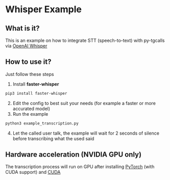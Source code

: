 # Whisper Example

## What is it?
This is an example on how to integrate STT (speech-to-text) with py-tgcalls via [OpenAI Whisper](https://openai.com/index/whisper/)

## How to use it?
Just follow these steps

1. Install **faster-whisper**
``` bash
pip3 install faster-whisper
```
2. Edit the config to best suit your needs (for example a faster or more accurated model)
3. Run the example
``` bash
python3 example_transcription.py
```
4. Let the called user talk, the example will wait for 2 seconds of silence before transcribing what the used said

## Hardware acceleration (NVIDIA GPU only)

The transcription process will run on GPU after installing [PyTorch](https://pytorch.org/get-started/locally/) (with CUDA support) and [CUDA](https://developer.nvidia.com/cuda-downloads)
